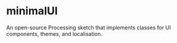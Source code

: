 # minimalUI
An open-source Processing sketch that implements classes for UI components, themes, and localisation.
